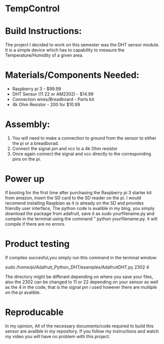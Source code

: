 # TempControl

# Build Instructions:

The project I decided to work on this semester was the DHT sensor module.  It is a simple device which has to capability to measure the Temperature/Humidity of a given area.

# Materials/Components Needed:
* Raspberry pi 3 - $99.99
* DHT Sensor (11 22 or AM2302) - $14.99
* Connection wires/Breadboard - Parts kit
* 4k Ohm Resistor - 200 for $10.99

# Assembly:

1. You will need to make a connection to ground from the sensor to either the pi or a breadborad.
2. Connect the signal pin and vcc to a 4k Ohm resistor
3. Once again connect the signal and vcc directly to the corresponding pins on the pi.

# Power up

If booting for the first time after purchasing the Raspberry pi 3 starter kit from amazon, insert the SD card to the SD reader on the pi.
I would recomend installing Raspbian as it is already on the SD and provides friendly user interface, The python code is avalible in my blog, you simply download the package from adafruit, save it as sudo yourfilename.py and compile in the terminal using the command " python yourfilename.py. it will compile if there are no errors.

# Product testing

If compiles succesful,you simply run this command in the terminal window:

sudo /home/pi/Adafruit_Python_DHT/examples/AdafruitDHT.py 2302 4

The directory might be differant depending on where you save your files, also the 2302 can be changed to 11 or 22 depending on your sensor as well as the 4 in the code, that is the signal pin i used however there are multiple on the pi avalible.

# Reproducable

In my opinion, All of the necessary documents/code required to build this sensor are avalible in my repository. If you follow my instructions and watch my video you will have no problem with this project. 

